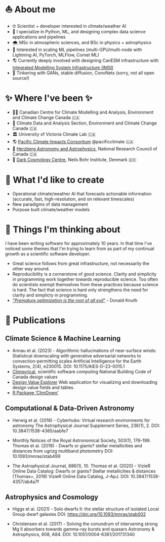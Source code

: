 # ⛵️ About me 
* 🤓 Scientist + developer interested in climate/weather AI
* 🐍 I specialize in Python, ML, and designing complex data science applications and pipelines
* 🌨️ MSc in atmospheric sciences, and BSc in physics + astrophysics
* 🚀 Interested in scaling ML pipelines (multi-GPU/multi-node with Lightning AI, PyTorch, MLFlow, Comet ML)
* 🌎 Currently deeply involved with designing CanESM infrastructure with [Integrated Modelling System Infrastructure (IMSI)](https://gitlab.com/cccma/imsi)
* 🤖 Tinkering with GANs, stable diffusion, ConvNets (sorry, not all open source!)

# ✨ Where I've been ✨
* 👨‍💻 Canadian Centre for Climate Modelling and Analysis, Environment and Climate Change Canada 🇨🇦
* 👷 Climate Data and Analysis Section, Environment and Climate Change Canada 🇨🇦
* 🏛️ University of Victoria Climate Lab 🇨🇦
* 🌎 [Pacific Climate Impacts Consoritum](https://pacificclimate.org/) @pacificclimate 🇨🇦
* 🔭 [Herzberg Astronomy and Astrophysics](https://nrc.canada.ca/en/research-development/research-collaboration/research-centres/herzberg-astronomy-astrophysics-research-centre), National Research Council of Canada 🇨🇦
* 🌃 [Dark Cosmology Centre](https://cms.ku.dk/nat-sites/nbi-sites/dark/), Neils Bohr Institute, Denmark 🇩🇰

# 🎯 What I'd like to create
* Operational climate/weather AI that forecasts actionable information (accurate, fast, high-resolution, and on relevant timescales)
* New paradigms of data management
* Purpose built climate/weather models 

# 🤔 Things I'm thinking about
I have been writing software for approximately 10 years. In that time I've noticed some themes that I'm trying to learn from as part of my continual growth as a scientific software developer.
* Great science follows from great infrastructure, not necessarily the other way around.
* Reproducibility is a cornerstone of good science. Clarity and simplicity in programming work together towards reproducible science. Too often do scientists exempt themselves from these practices because science is hard. The fact that science is hard only strengthens the need for clarity and simplicty in programming.
* ["_Premature optimization is the root of all evil_"](https://m.xkcd.com/1691/)  - Donald Knuth

# 📖 Publications 

## Climate Science & Machine Learning
* Annau et al. (2023) - Algorithmic hallucinations of near-surface winds: Statistical downscaling with generative adversarial networks to convection-permitting scales
Artificial Intelligence for the Earth Systems, 2(4), e230015.
DOI: 10.1175/AIES-D-23-0015.1
* [Climpyrical](https://github.com/pacificclimate/climpyrical), scientific software computing National Building Code of Canada design values
* [Design Value Explorer](https://github.com/pacificclimate/design-value-explorer) Web application for visualizing and downloading design value fields and tables.
* [R Package ‘ClimDown’](https://rdrr.io/cran/ClimDown/)

## Computational & Data-Driven Astronomy
* Herwig et al. (2018) - Cyberhubs: Virtual research environments for astronomy
The Astrophysical Journal Supplement Series, 236(1), 2.
DOI: 10.3847/1538-4365/aabfe7

* Monthly Notices of the Royal Astronomical Society, 503(1), 176–199.
Thomas et al. (2019) - Dwarfs or giants? stellar metallicities and distances from ugrizg multiband photometry
DOI: 10.1093/mnras/stab499

* The Astrophysical Journal, 886(1), 10.
Thomas et al. (2020) - VizieR Online Data Catalog: Dwarfs or giants? Stellar metallicities & distances (Thomas+, 2019)
VizieR Online Data Catalog, J–ApJ.
DOI: 10.3847/1538-4357/ab4a7f

## Astrophysics and Cosmology
* Higgs et al. (2021) - Solo dwarfs II: the stellar structure of isolated Local Group dwarf galaxies
DOI: https://doi.org/10.1093/mnras/stab002

* Christensen et al. (2017) - Solving the conundrum of intervening strong Mg II absorbers towards gamma-ray bursts and quasars
Astronomy & Astrophysics, 608, A84.
DOI: 10.1051/0004-6361/201731340

<!---
nannau/nannau is a ✨ special ✨ repository because its `README.md` (this file) appears on your GitHub profile.
You can click the Preview link to take a look at your changes.
--->
